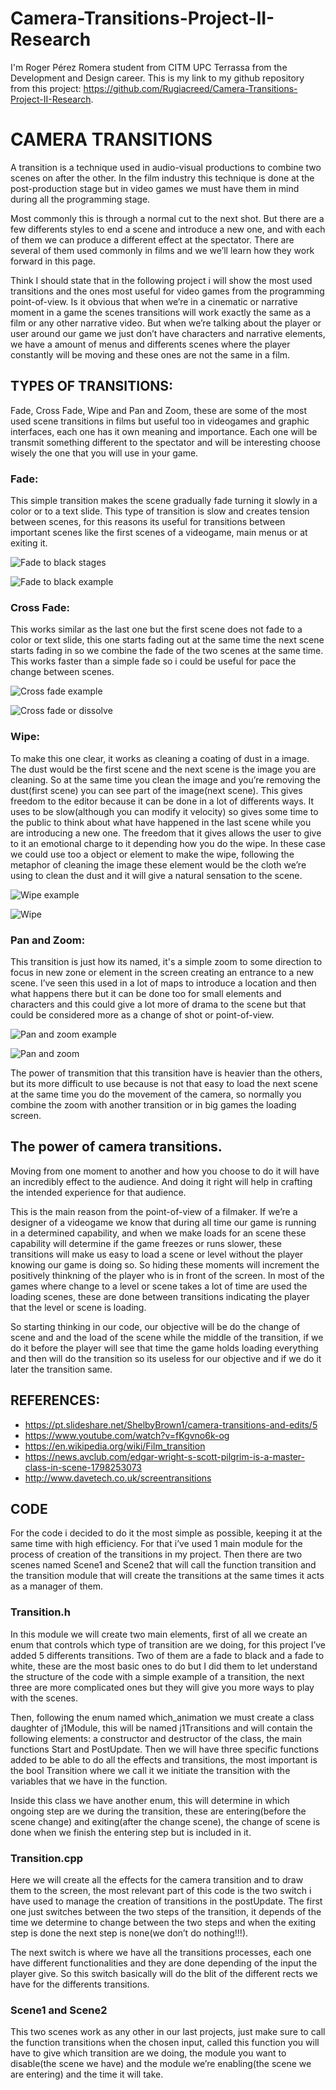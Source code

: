 # Camera-Transitions-Project-II-Research
I'm Roger Pérez Romera student from CITM UPC Terrassa from the Development and Design career. 
This is my link to my github repository from this project: https://github.com/Rugiacreed/Camera-Transitions-Project-II-Research.

# CAMERA TRANSITIONS

A transition is a technique used in audio-visual productions to combine two scenes on after the other. In the film industry this technique is done at the post-production stage but in video games we must have them in mind during all the programming stage.  

Most commonly this is through a normal cut to the next shot. But there are a few differents styles to end a scene and introduce a new one, and with each of them we can produce a different effect at the spectator. 
There are several of them used commonly in films and we we’ll learn how they work forward in this page.

Think I should state that in the following project i will show the most used transitions and the ones most useful for video games from the programming point-of-view. Is it obvious that when we’re in a cinematic or narrative moment in a game the scenes transitions will work exactly the same as a film or any other narrative video. 
But when we’re talking about the player or user around our game we just don’t have characters and narrative elements, we have a amount of menus and differents scenes where the player constantly will be moving and these ones are not the same in a film.


## TYPES OF TRANSITIONS:

Fade, Cross Fade, Wipe and Pan and Zoom, these are some of the most used scene transitions in films but useful too in videogames and graphic interfaces, each one has it own meaning and importance. Each one will be transmit something different to the spectator and will be interesting choose wisely the one that you will use in your game.

### Fade:
This simple transition makes the scene gradually fade turning it slowly in a color or to a text slide. This type of transition is slow and creates tension between scenes, for this reasons its useful for transitions between important scenes like the first scenes of a videogame, main menus or at exiting it.

![Fade to black stages](http://write.flossmanuals.net/video-editing-using-kdenlive/introduction-to-video-effects/static/usingusing_effetcs_9.png)

![Fade to black example](http://www.davetech.co.uk/pages/screentransitions//gifs/fade.gif)

### Cross Fade:
This works similar as the last one but the first scene does not fade to a color or text slide, this one starts fading out at the same time the next scene starts fading in so we combine the fade of the two scenes at the same time. This works faster than a simple fade so i could be useful for pace the change between scenes.

![Cross fade example](http://2.bp.blogspot.com/-Xn96T7zDMGI/TvtQL6S4faI/AAAAAAAAABY/j_bGFSypMgs/s320/IC368459.png)

![Cross fade or dissolve](http://www.davetech.co.uk/pages/screentransitions//gifs/blur.gif)

### Wipe:
To make this one clear, it works as cleaning a coating of dust in a image. The dust would be the first scene and the next scene is the image you are cleaning. So at the same time you clean the image and you’re removing the dust(first scene) you can see part of the image(next scene). This gives freedom to the editor because it can be done in a lot of differents ways. It uses to be slow(although you can modify it velocity) so gives some time to the public to think about what have happened in the last scene while you are introducing a new one. The freedom that it gives allows the user to give to it an emotional charge to it depending how you do the wipe.
In these case we could use too a object or element to make the wipe, following the metaphor of cleaning the image these element would be the cloth we’re using to clean the dust and it will give a natural sensation to the scene.

![Wipe example](http://speedvr.co.uk/wp-content/uploads/2015/12/VR-linear-transitions-300x169.jpg)

![Wipe](http://www.davetech.co.uk/pages/screentransitions//gifs/blob_remake.gif)

### Pan and Zoom:
This transition is just how its named, it's a simple zoom to some direction to focus in new zone or element in the screen creating an entrance to a new scene. I’ve seen this used in a lot of maps to introduce a location and then what happens there but it can be done too for small elements and characters and this could give a lot more of drama to the scene but that could be considered more as a change of shot or point-of-view.

![Pan and zoom example](https://i.ytimg.com/vi/4z21NEC5uZQ/hqdefault.jpg)

![Pan and zoom](https://thumbs.gfycat.com/FlashyMintyIrishterrier-size_restricted.gif)

The power of transmition that this transition have is heavier than the others, but its more difficult to use because is not that easy to load the next scene at the same time you do the movement of the camera, so normally you combine the zoom with another transition or in big games the loading screen.

## The power of camera transitions.

Moving from one moment to another and how you choose to do it will have an incredibly effect to the audience. And doing it right will help in crafting the intended experience for that audience. 

This is the main reason from the point-of-view of a filmaker. If we’re a designer of a videogame we know that during all time our game is running in a determined capability, and when we make loads for an scene these capability will determine if the game freezes or runs slower, these transitions will make us easy to load a scene or level without the player knowing our game is doing so. So hiding these moments will increment the positively thinkning of the player who is in front of the screen. In most of the games where change to a level or scene takes a lot of time are used the loading scenes, these are done between transitions indicating the player that the level or scene is loading.

So starting thinking in our code, our objective will be do the change of scene and and the load of the scene while the middle of the transition, if we do it before the player will see that time the game holds loading everything and then will do the transition so its useless for our objective and if we do it later the transition same. 

## REFERENCES:

- https://pt.slideshare.net/ShelbyBrown1/camera-transitions-and-edits/5
- https://www.youtube.com/watch?v=fKgvno6k-og
- https://en.wikipedia.org/wiki/Film_transition
- https://news.avclub.com/edgar-wright-s-scott-pilgrim-is-a-master-class-in-scene-1798253073
- http://www.davetech.co.uk/screentransitions

## CODE

For the code i decided to do it the most simple as possible, keeping it at the same time with high efficiency. For that i’ve used 1 main module for the process of creation of the transitions in my project. Then there are two scenes named Scene1 and Scene2 that will call the function transition and the transition module that will create the transitions at the same times it acts as a manager of them.

### Transition.h

In this module we will create two main elements, first of all we create an enum that controls which type of transition are we doing, for this project I’ve added 5 differents transitions. Two of them are a fade to black and a fade to white, these are the most basic ones to do but I did them to let understand the structure of the code with a simple example of a transition, the next three are more complicated ones but they will give you more ways to play with the scenes.

Then, following the enum named which_animation we must create a class daughter of j1Module, this will be named j1Transitions and will contain the following elements: a constructor and destructor of the class, the main functions Start and PostUpdate. Then we will have three specific functions added to be able to do all the effects and transitions, the most important is the bool Transition where we call it we initiate the transition with the variables that we have in the function.  

Inside this class we have another enum, this will determine in which ongoing step are we during the transition, these are entering(before the scene change) and exiting(after the change scene), the change of scene is done when we finish the entering step but is included in it.


### Transition.cpp

Here we will create all the effects for the camera transition and to draw them to the screen, the most relevant part of this code is the two switch i have used to manage the creation of transitions in the postUpdate. The first one just switches between the two steps of the transition, it depends of the time we determine to change between the two steps and when the exiting step is done the next step is none(we don’t do nothing!!!).

The next switch is where we have all the transitions processes, each one have different functionalities and they are done depending of the input the player give. So this switch basically will do the blit of the different rects we have for the differents transitions.

### Scene1 and Scene2

This two scenes work as any other in our last projects, just make sure to call the function transitions when the chosen input, called this function you will have to give which transition are we doing, the module you want to disable(the scene we have) and the module we’re enabling(the scene we are entering) and the time it will take.
